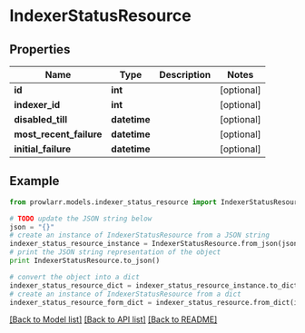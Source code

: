 # IndexerStatusResource


## Properties
Name | Type | Description | Notes
------------ | ------------- | ------------- | -------------
**id** | **int** |  | [optional] 
**indexer_id** | **int** |  | [optional] 
**disabled_till** | **datetime** |  | [optional] 
**most_recent_failure** | **datetime** |  | [optional] 
**initial_failure** | **datetime** |  | [optional] 

## Example

```python
from prowlarr.models.indexer_status_resource import IndexerStatusResource

# TODO update the JSON string below
json = "{}"
# create an instance of IndexerStatusResource from a JSON string
indexer_status_resource_instance = IndexerStatusResource.from_json(json)
# print the JSON string representation of the object
print IndexerStatusResource.to_json()

# convert the object into a dict
indexer_status_resource_dict = indexer_status_resource_instance.to_dict()
# create an instance of IndexerStatusResource from a dict
indexer_status_resource_form_dict = indexer_status_resource.from_dict(indexer_status_resource_dict)
```
[[Back to Model list]](../README.md#documentation-for-models) [[Back to API list]](../README.md#documentation-for-api-endpoints) [[Back to README]](../README.md)


